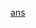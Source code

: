 [ans](https://pythontutor.com/render.html#code=def%20rec%28x,%20y%29%3A%0A%20%20%20%20if%20y%20%3E%200%3A%0A%20%20%20%20%20%20%20%20return%20x%20*%20rec%28x,%20y%20-%201%29%0A%20%20%20%20return%201%0Arec%283,%202%29&cumulative=false&curInstr=13&heapPrimitives=nevernest&mode=display&origin=opt-frontend.js&py=3&rawInputLstJSON=%5B%5D&textReferences=false)
